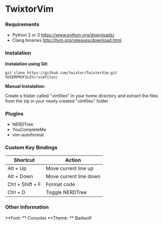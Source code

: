 # TwixtorVim

### Requirements

* Python 2 or 3 https://www.python.org/downloads/
* Clang binaries http://llvm.org/releases/download.html

### Instalation

**Instalation using Git:**
```
git clone https://github.com/twixtor/TwixtorVim.git %USERPROFILE%//vimfiles/
```
**Manual Instalation:**

Create a folder called "vimfiles" in your home directory and extract the files from the zip in your newly created "vimfiles" folder

### Plugins

* NERDTree
* YouCompleteMe
* vim-autoformat

### Custom Key Bindings

Shortcut  | Action
--------- | --------
Alt + Up  | Move current line up
Alt + Down  | Move current line down
Ctrl + Shift + F | Format code
Ctrl + D | Toggle NERDTree

### Other Information

**Font: ** Consolas
**Theme: ** Badwolf 
